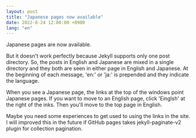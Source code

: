 ```yaml
---
layout: post
title: "Japanese pages now available"
date: 2022-8-24 12:00:00 +0900
lang: "en"
---
```


Japanese pages are now available.

But it doesn't work perfectly because Jekyll supports only one post directory.
So, the posts in English and Japanese are mixed in a single directory and they both are seen in either page in English and Japanese.
At the beginning of each message, 'en:' or 'ja:' is prepended and they indicate the language.

When you see a Japanese page, the links at the top of the windows point Japanese pages.
If you want to move to an English page, click 'Einglsh' at the right of the inks.
Then you'll move to the top page in English.

Maybe you need some experiences to get used to using the links in the site.
I will improved this in the future if GitHub pages takes jekyll-paginate-v2 plugin for collection pagination.
